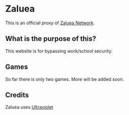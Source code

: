 # Zaluea
This is an official proxy of [Zaluea Network](https://discord.gg/8SDaUugBqu).

## What is the purpose of this?
This website is for bypassing work/school security.

## Games
So far there is only two games. More will be added soon.

## Credits
Zaluea uses [Ultraviolet](https://github.com/titaniumnetwork-dev/Ultraviolet)
